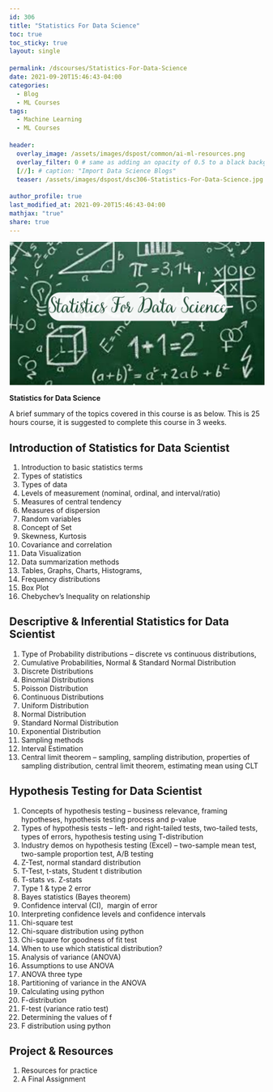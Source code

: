 ```yaml
---
id: 306    
title: "Statistics For Data Science"
toc: true
toc_sticky: true
layout: single

permalink: /dscourses/Statistics-For-Data-Science
date: 2021-09-20T15:46:43-04:00
categories:
  - Blog
  - ML Courses
tags: 
  - Machine Learning
  - ML Courses

header:
  overlay_image: /assets/images/dspost/common/ai-ml-resources.png
  overlay_filter: 0 # same as adding an opacity of 0.5 to a black background
  [//]: # caption: "Import Data Science Blogs"
  teaser: /assets/images/dspost/dsc306-Statistics-For-Data-Science.jpg

author_profile: true
last_modified_at: 2021-09-20T15:46:43-04:00
mathjax: "true"
share: true
---
```


![Statistics For Data Science](/assets/images/dspost/dsc306-Statistics-For-Data-Science.jpg)

**Statistics for Data Science**

A brief summary of the topics covered in this course is as below. This is 25 hours course, it is suggested to complete this course in 3 weeks.

## Introduction of Statistics for Data Scientist

1.  Introduction to basic statistics terms
2.  Types of statistics
3.  Types of data
4.  Levels of measurement (nominal, ordinal, and interval/ratio)
5.  Measures of central tendency
6.  Measures of dispersion
7.  Random variables
8.  Concept of Set
9.  Skewness, Kurtosis
10.  Covariance and correlation
11.  Data Visualization
12.  Data summarization methods
13.  Tables, Graphs, Charts, Histograms,
14.  Frequency distributions
15.  Box Plot
16.  Chebychev’s Inequality on relationship

## Descriptive & Inferential Statistics for Data Scientist
1.  Type of Probability distributions – discrete vs continuous distributions,
2.  Cumulative Probabilities, Normal & Standard Normal Distribution
3.  Discrete Distributions
4.  Binomial Distributions
5.  Poisson Distribution
6.  Continuous Distributions
7.  Uniform Distribution
8.  Normal Distribution
9.  Standard Normal Distribution
10.  Exponential Distribution
11.  Sampling methods
12.  Interval Estimation
13.  Central limit theorem – sampling, sampling distribution, properties of sampling distribution, central limit theorem, estimating mean using CLT

## Hypothesis Testing for Data Scientist

1.  Concepts of hypothesis testing – business relevance, framing hypotheses, hypothesis testing process and p-value
2.  Types of hypothesis tests – left- and right-tailed tests, two-tailed tests, types of errors, hypothesis testing using T-distribution
3.  Industry demos on hypothesis testing (Excel) – two-sample mean test, two-sample proportion test, A/B testing
4.  Z-Test, normal standard distribution
5.  T-Test, t-stats, Student t distribution
6.  T-stats vs. Z-stats
7.  Type 1 & type 2 error
8.  Bayes statistics (Bayes theorem)
9.  Confidence interval (CI),  margin of error
10.  Interpreting confidence levels and confidence intervals
11.  Chi-square test
12.  Chi-square distribution using python
13.  Chi-square for goodness of fit test
14.  When to use which statistical distribution?
15.  Analysis of variance (ANOVA)
16.  Assumptions to use ANOVA
17.  ANOVA three type
18.  Partitioning of variance in the ANOVA
19.  Calculating using python
20.  F-distribution
21.  F-test (variance ratio test)
22.  Determining the values of f
23.  F distribution using python

## Project & Resources

1.  Resources for practice
2.  A Final Assignment